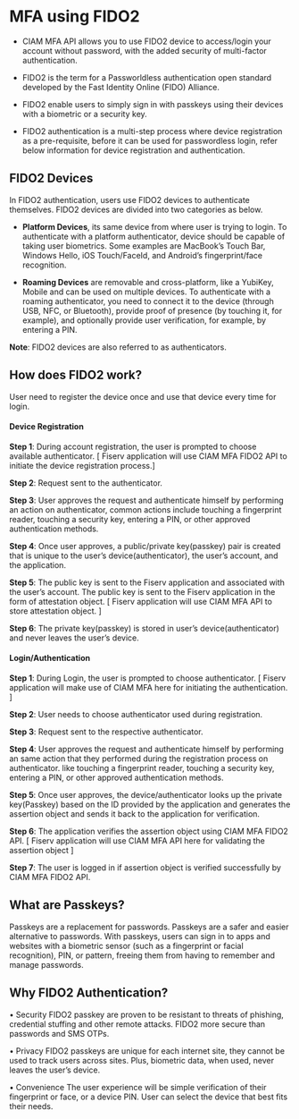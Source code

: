 # MFA using FIDO2

* CIAM MFA API allows you to use FIDO2 device to access/login your account without password, with the added security of multi-factor authentication.

* FIDO2 is the term for a Passworldless authentication open standard developed by the Fast Identity Online (FIDO) Alliance.

* FIDO2 enable users to simply sign in with passkeys using their devices with a biometric or a security key.

* FIDO2 authentication is a multi-step process where device registration as a pre-requisite, before it can be used for passwordless login, refer below information for device registration and authentication.


<!-- type: row -->

<!-- type: card
title: Register FIDO2 Device
description: Registration Device for FIDO2 authentication
link: ?path=docs/ciam-mfa/FIDO2/register-FIDO2-device.md
-->

<!-- type: card
title:  FIDO2 Authentication
description: Authentication using FIDO2
link: ?path=docs/ciam-mfa/FIDO2/authenticate-FIDO2-device.md
-->

<!-- type: row-end -->

## FIDO2 Devices

In FIDO2 authentication, users use FIDO2 devices to authenticate themselves.
FIDO2 devices are divided into two categories as below.

* **Platform Devices**, its same device from where user is trying to login. To authenticate with a platform authenticator, device should be capable of taking user biometrics. Some examples are MacBook’s Touch Bar, Windows Hello, iOS Touch/FaceId, and Android’s fingerprint/face recognition.
	
* **Roaming Devices** are removable and cross-platform, like a YubiKey, Mobile and can be used on multiple devices. To authenticate with a roaming authenticator, you need to connect it to the device (through USB, NFC, or Bluetooth), provide proof of presence (by touching it, for example), and optionally provide user verification, for example, by entering a PIN.

**Note**: FIDO2 devices are also referred to as authenticators.

## How does FIDO2 work?
User need to register the device once and use that device every time for login.

#### Device Registration
**Step 1**: During account registration, the user is prompted to choose available authenticator.
[ Fiserv application will use CIAM MFA FIDO2 API to initiate the device registration process.]

**Step 2**: Request sent to the authenticator.

**Step 3**: User approves the request and authenticate himself by performing an action on authenticator, common actions include touching a fingerprint reader, touching a security key, entering a PIN, or other approved authentication methods.

**Step 4**: Once user approves, a public/private key(passkey) pair is created that is unique to the user’s device(authenticator), the user’s account, and the application.

**Step 5**: The public key is sent to the Fiserv application and associated with the user’s account. The public key is sent to the Fiserv application in the form of attestation object.
[ Fiserv application will use CIAM MFA API to store attestation object. ] 

**Step 6**: The private key(passkey) is stored in user’s device(authenticator) and never leaves the user’s device.

#### Login/Authentication

**Step 1**: During Login, the user is prompted to choose authenticator.
[ Fiserv application will make use of CIAM MFA here for initiating the authentication. ]

**Step 2**: User needs to choose authenticator used during registration.

**Step 3**: Request sent to the respective authenticator.

**Step 4**: User approves the request and authenticate himself by performing an same action that they performed during the registration process on authenticator. like touching a fingerprint reader, touching a security key, entering a PIN, or other approved authentication methods.

**Step 5**: Once user approves, the device/authenticator looks up the private key(Passkey) based on the ID provided by the application and generates the assertion object and sends it back to the application for verification.

**Step 6**: The application verifies the assertion object using CIAM MFA FIDO2 API.
[ Fiserv application will use CIAM MFA API here for validating the assertion object ]

**Step 7**: The user is logged in if assertion object is verified successfully by CIAM MFA FIDO2 API.

## What are Passkeys?
Passkeys are a replacement for passwords. Passkeys are a safer and easier alternative to passwords. With passkeys, users can sign in to apps and websites with a biometric sensor (such as a fingerprint or facial recognition), PIN, or pattern, freeing them from having to remember and manage passwords.                                

## Why FIDO2 Authentication?

•	Security
    FIDO2 passkey are proven to be resistant to threats of phishing, credential stuffing and other remote attacks. FIDO2 more secure than passwords and SMS OTPs.

•	Privacy
    FIDO2 passkeys are unique for each internet site, they cannot be used to track users across sites. Plus, biometric data, when used, never leaves the user’s device.

•	Convenience
    The user experience will be simple verification of their fingerprint or face, or a device PIN. User can select the device that best fits their needs.
